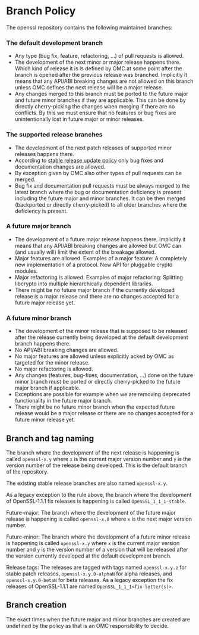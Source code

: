 Branch Policy
=============

The openssl repository contains the following maintained branches:

### The default development branch

- Any type (bug fix, feature, refactoring, ...) of pull requests is allowed.
- The development of the next minor or major release happens there.
  Which kind of release it is is defined by OMC at some point after the
  branch is opened after the previous release was branched.
  Implicitly it means that any API/ABI breaking changes are not allowed
  on this branch unless OMC defines the next release will be a major
  release.
- Any changes merged to this branch must be ported to the future major
  and future minor branches if they are applicable. This can be done by
  directly cherry-picking the changes when merging if there are no conflicts.
  By this we must ensure that no features or bug fixes are unintentionally
  lost in future major or minor releases.

### The supported release branches

- The development of the next patch releases of supported minor releases
  happens there.
- According to [stable release update policy] only bug fixes and
  documentation changes are allowed.
- By exception given by OMC also other types of pull requests can be merged.
- Bug fix and documentation pull requests must be always merged to the
  latest branch where the bug or documentation deficiency is present including
  the future major and minor branches.
  It can be then merged (backported or directly cherry-picked) to all
  older branches where the deficiency is present.

### A future major branch

- The development of a future major release happens there. Implicitly it
  means that any API/ABI breaking changes are allowed but OMC can (and
  usually will) limit the extent of the breakage allowed.
- Major features are allowed. Examples of a major feature: A completely
  new implementation of a protocol. New API for pluggable crypto modules.
- Major refactoring is allowed. Examples of major refactoring: Splitting
  libcrypto into multiple hierarchically dependent libraries.
- There might be no future major branch if the currently developed release
  is a major release and there are no changes accepted for a future major
  release yet.

### A future minor branch

- The development of the minor release that is supposed to be released
  after the release currently being developed at the default development branch
  happens there.
- No API/ABI breaking changes are allowed.
- No major features are allowed unless explicitly acked by OMC as targeted for
  the minor release.
- No major refactoring is allowed.
- Any changes (features, bug-fixes, documentation, ...) done on the future
  minor branch must be ported or directly cherry-picked to the future major
  branch if applicable.
- Exceptions are possible for example when we are removing deprecated
  functionality in the future major branch.
- There might be no future minor branch when the expected future release would
  be a major release or there are no changes accepted for a future minor
  release yet.

Branch and tag naming
---------------------

The branch where the development of the next release is happening is called
`openssl-x.y` where `x` is the current major version number and `y` is the
version number of the release being developed. This is the default branch
of the repository.

The existing stable release branches are also named `openssl-x.y`.

As a legacy exception to the rule above, the branch where the development of
OpenSSL-1.1.1 fix releases is happening is called `OpenSSL_1_1_1-stable`.

Future-major: The branch where the development of the future major release is
happening is called `openssl-x.0` where `x` is the next major version number.

Future-minor: The branch where the development of a future minor release is
happening is called `openssl-x.y` where `x` is the current major version number
and `y` is the version number of a version that will be released after the
version currently developed at the default development branch.

Release tags: The releases are tagged with tags named `openssl-x.y.z` for stable
patch releases, `openssl-x.y.0-alphaN` for alpha releases, and
`openssl-x.y.0-betaN` for beta releases. As a legacy exception the fix releases
of OpenSSL-1.1.1 are named `OpenSSL_1_1_1<fix-letter(s)>`.

Branch creation
---------------

The exact times when the future major and minor branches are created are
undefined by the policy as that is an OMC responsibility to decide.

[stable release update policy]: https://github.com/openssl/technical-policies/blob/master/policies/stable-release-updates.md
